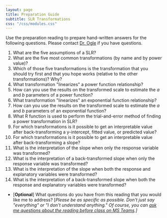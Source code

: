 ```yaml
---
layout: page
title: Preparation Guide
subtitle: SLR Transformations
css: "/css/modules.css"
---
```


<div class="alert alert-warning">
Use the preparation reading to prepare hand-written answers for the following questions. Please contact <a href="https://teams.microsoft.com/l/channel/19%3aebdb6d98f8c748818228211aeea11139%40thread.tacv2/Class%2520Preparation%2520Reading%2520Questions?groupId=6aaae687-f6ed-4518-b9ed-3986bc9e6f4f&tenantId=b70d8bab-80b6-4766-b5da-fcfdabdf71c7)" target="_blank">Dr. Ogle</a> if you have questions.
</div>

1. What are the five assumptions of a SLR?
1. What are the five most common transformations (by name and by power value)?
1. Which of those five transformations is the transformation that you should try first and that you hope works (relative to the other transformations)? Why?
1. What transformation "linearizes" a power function relationship?
1. How can you use the results on the transformed scale to estimate the $a$ and $b$ parameters of a power function?
1. What transformation "linearizes" an exponential function relationship?
1. How can you use the results on the transformed scale to estimate the $a$ and $b$ parameters of an exponential function?
1. What R function is used to perform the trial-and-error method of finding a power transformation in SLR?
1. For which transformations is it possible to get an interpretable value after back-transforming a y-intercept, fitted value, or predicted value?
1. For which transformations is it possible to get an interpretable value after back-transforming a slope?
1. What is the interpretation of the slope when only the response variable was transformed?
1. What is the interpretation of a back-transformed slope when only the response variable was transformed?
1. What is the interpretation of the slope when both the response and explanatory variables were transformed?
1. What is the interpretation of a back-transformed slope when both the response and explanatory variables were transformed?

<ul>
<li>[<b>Optional</b>] What questions do you have from this reading that you would like me to address? [<i>Please be as specific as possible. Don't just say "everything" or "I don't understand anything." Of course, you can <a href="https://teams.microsoft.com/l/channel/19%3aebdb6d98f8c748818228211aeea11139%40thread.tacv2/Class%2520Preparation%2520Reading%2520Questions?groupId=6aaae687-f6ed-4518-b9ed-3986bc9e6f4f&tenantId=b70d8bab-80b6-4766-b5da-fcfdabdf71c7" target="_blank">ask me questions about the reading before class on MS Teams</a>.]</i></li>
</ul>
